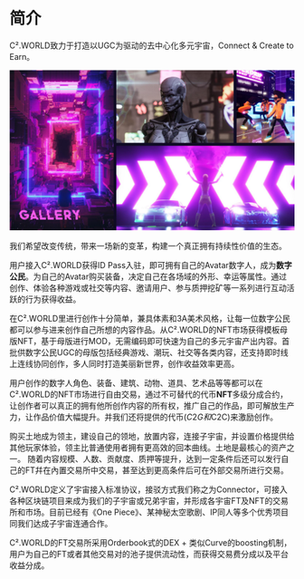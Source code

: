 # 简介

C².WORLD致力于打造以UGC为驱动的去中心化多元宇宙，Connect & Create to Earn。

![](<../.gitbook/assets/image (8).png>)

我们希望改变传统，带来一场新的变革，构建一个真正拥有持续性价值的生态。

用户接入C².WORLD获得ID Pass入驻，即可拥有自己的Avatar数字人，成为**数字公民**。为自己的Avatar购买装备，决定自己在各场域的外形、幸运等属性。通过创作、体验各种游戏或社交等内容、邀请用户、参与质押挖矿等一系列进行互动活跃的行为获得收益。

在C².WORLD里进行创作十分简单，兼具体素和3A美术风格，让每一位数字公民都可以参与进来创作自己所想的内容作品。从C².WORLD的NFT市场获得模板母版NFT，基于母版进行MOD，无需编码即可快速为自己的多元宇宙产出内容。首批供数字公民UGC的母版包括经典游戏、潮玩、社交等各类内容，还支持即时线上连线协同创作，多人同时打造美丽新世界，创作收益效率更高。

用户创作的数字人角色、装备、建筑、动物、道具、艺术品等等都可以在C².WORLD的NFT市场进行自由交易，通过不可替代的代币**NFT**多级分成合约，让创作者可以真正的拥有他所创作内容的所有权，推广自己的作品，即可解放生产力，让作品价值大幅提升。并我们还将提供的代币($C2G和$C2C)来激励创作。

购买土地成为领主，建设自己的领地，放置内容，连接子宇宙，并设置价格提供给其他玩家体验，领主比普通使用者拥有更高效的回本曲线。土地是最核心的资产之一。 随着内容规模、人数、贡献度、质押等提升，达到一定条件后还可以发行自己的FT幷在內置交易所中交易，甚至达到更高条件后可在外部交易所进行交易。

C².WORLD定义了宇宙接入标准协议，接驳方式我们称之为Connector，可接入各种区块链项目来成为我们的子宇宙或兄弟宇宙，并形成各宇宙FT及NFT的交易所和市场。目前已经有《One Piece》、某神秘太空歌剧、IP同人等多个优秀项目同我们达成子宇宙连通合作。

C².WORLD的FT交易所采用Orderbook式的DEX + 类似Curve的boosting机制，用户为自己的FT或者其他交易对的池子提供流动性，而获得交易费分成以及平台收益分成。
